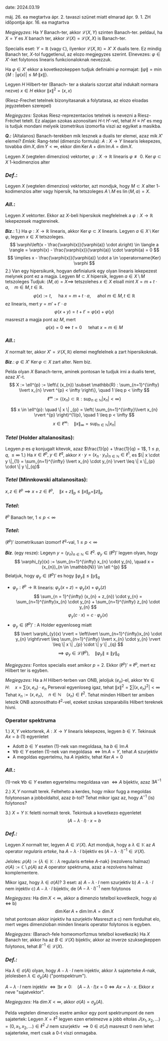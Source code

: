 date: 2024.03.19

máj. 26. ea megtartva
ápr. 2. tavaszi szünet miatt elmarad
ápr. 9. 1. ZH időpontja
ápr. 16. ea magtartva

*Megjegyzes*: Ha $Y$ Banach-ter, akkor $\mathcal{L}(X, Y)$ szinten Banach-ter.
peldaul, ha $X = Y$ es $X$ banach ter, akkor $\mathcal{L}(X) = \mathcal{L}(X, X)$ is Banach-ter.

Specialis eset: $Y = \mathbb{R}$ (vagy $\mathbb{C}$), ilyenkor $\mathcal{L}(X, \mathbb{R}) = X'$  $X$ dualis tere. Ez mindig Banach ter, $X$-tol fuggetlenul, az elozo megjegyzes szerint.
Elnevezes: $\varphi \in X'$-ket folytonos linearis funkcionaloknak nevezzuk.

Ha $\varphi \in X'$ ekkor a kovetkezokeppen tudjuk definialni $\varphi$ normajat: $\| \varphi \| = \min \{ M : \lvert \varphi(x) \rvert \leq M \cdot \| x \| \}$.

Legyen $H$ Hilbert-ter (Banach- ter a skalaris szorzat altal indukalt normara nezve)
$x \in H$ ekkor $\| x \|^{2} = (x, x)$

(Riesz-Frechet tetelnek bizonyitasanak a folytatasa, az elozo eloadas jegyzeteben szerepel)

*Megjegyzes:* Szokas Riesz-reprezentacios tetelnek is nevezni a Riesz-Fréchet tetelt. Ez alapjan szokas azonositani $H$-t $H'$-vel, tehat $H \equiv H'$ es meg is tudjuk mondani melyeik izometrikus izomorfia viszi az egyiket a masikba.

***Q.:*** (Altalanos) Banach-terekben mik lesznek a dualis ter elemei, azaz mik $X'$ elemei?
*Emlek*: Rang-tetel (dimenzio formula): $A:X \to Y$ linearis lekepezes, tovabba $\operatorname{dim}X, \operatorname{dim} Y < \infty$, ekkor $\operatorname{dim} \operatorname{Ker}A + \operatorname{dim} \operatorname{Im}A = \operatorname{dim}X$.

Legyen $X$ (vegtelen dimenzios) vektorter, $\varphi: X \to \mathbb{R}$ linearis $\varphi \not\equiv 0$.
$\operatorname{Ker} \varphi \subset X$ $1$-kodimenzios alter

### ***Def***.:
Legyen $X$ (vegtelen dimenzios) vektorter, azt mondjuk, hogy $M \subset X$ alter $1$-kodimenzios alter vagy hipersik, ha tetszoleges $A \setminus M$ es $\operatorname{lin}\langle M, a \rangle = X$.

### ***All***.: 
Legyen $X$ vektorter. Ekkor az $X$-beli hipersikok megfelelnek a $\varphi : X \to \mathbb{R}$ lekepezesek magtereinek.

***Biz***.: 1.) Ha $\varphi : X \to \mathbb{R}$ linearis, akkor $\operatorname{Ker} \varphi \subset X$  linearis.
Legyen $a \in X \setminus \operatorname{Ker} \varphi$, legyen $x \in X$ tetszoleges.
$$
\varphi\left(x - \frac{\varphi(x)}{\varphi(a)} \cdot a\right) \in \langle a \rangle = \varphi(x) - \frac{\varphi(x)}{\varphi(a)} \cdot \varphi(a) = 0
$$
$$
\implies x - \frac{\varphi(x)}{\varphi(a)} \cdot a \in \operatorname{Ker} \varphi
$$
2.) Van egy hipersikunk, hogyan definialunk egy olyan linearis lekepezest melynek pont ez a magja.
Legyen $M \subset X$ hipersik, legyen $a \in X \setminus M$ tetszoleges
Tudjuk: $\langle M, a \rangle = X \implies$ tetszolehes $x \in X$ eloall mint $X = m + t\cdot a, \quad m \in M, t \in \mathbb{R}$.
$$
\varphi(x) := t, \quad \text{ ha } x = m + t \cdot a, \quad \text{ ahol } m \in M, t \in \mathbb{R}
$$
ez linearis, mert $y = m' + t' \cdot a$
$$
\varphi(x + y) = t + t' = \varphi(x) + \varphi(y)
$$
masreszt a magja pont az $M$, mert
$$
\varphi(x) = 0 \iff t = 0 \quad \text{ tehat } x = m \in M
$$

### ***All***.:
$X$ normalt ter, akkor $X' = \mathcal{L}(X, \mathbb{R})$ elemei megfelelnek a zart hipersikoknak.

***Biz***.: $\varphi \in X'$ $\operatorname{Ker}\varphi \subset X$ zart alter. Nem biz.

Pelda olyan $X$ Banach-terre, aminek pontosan le tudjuk irni a dualis teret, azaz $X'$-t.
$$
X := \ell^{p} := \left\{  (x_{n}) \subset \mathbb{R} : \sum_{n=1}^{\infty} \lvert x_{n} \rvert ^{p} < \infty \right\}, \quad 1 \leq p < \infty
$$
$$
\ell^{\infty} := \{ (x_{n}) \subset \mathbb{R}: \sup_{n \in \mathbb{N}} \lvert x_{n} \rvert < \infty \}
$$

$$
x \in \ell^{p}: \quad \| x \| _{p} = \left( \sum_{n=1}^{\infty}\lvert x_{n} \rvert ^{p} \right)^{1/p}, \quad 1 \leq p < \infty
$$
$$
x \in \ell^{\infty}: \quad \| x \| _{\infty} = \sup_{n \in \mathbb{N}} \lvert x_{n} \rvert 
$$

### ***Tetel*** (Holder altalanositas):
Legyen $p$ es $q$ konjugalt kitevok, azaz $\frac{1}{p} + \frac{1}{q} = 1$, $1 \leq p, q, \leq \infty$
1.) Ha $x \in \ell^{p}, \; y \in \ell ^{q}$, akkor $x \cdot y = (x_{n} \cdot y_{n})_{n \in \mathbb{N}} \in \ell^{1}$, es $\| x \cdot y \|_{1} = \sum_{n=1}^{\infty} \lvert x_{n} \cdot y_{n} \rvert \leq \| x \|_{p} \cdot \| y \|_{q}$

### ***Tetel*** (Minnkowski altalanositas):
$x, z \in \ell^{p} \implies x + z \in \ell ^{p}, \quad \| x + z \|_{p} \leq \| x \|_{p} + \| z \|_{p}$

### ***Tetel***:
$\ell^{p}$ Banach ter, $1 \leq p < \infty$

### ***Tetel***:
$(\ell ^{p})'$ izometrikusan izomorf $\ell ^{q}$-val, $1 \leq p < \infty$

***Biz***. (egy resze):
Legeyn $y = (y_{n})_{n \in \mathbb{N}} \in \ell ^{q}$. $\varphi_{y} \in (\ell ^{p})'$ legyen olyan, hogy
$$
\varphi_{y}(x) := \sum_{n=1}^{\infty} x_{n} \cdot y_{n}, \quad x = (x_{n})_{n \in \mathbb{N}} \in \ell ^{p}
$$
Belatjuk, hogy $\varphi_{y} \in (\ell ^{p})'$ es hogy $\| \varphi_{y} \| \leq \| y \|_{q}$
- $\varphi_{y}: \ell ^{p} \to \mathbb{R}$ linearis: $\varphi _y (x + z) = \varphi_{y}(x) + \varphi_{y}(z)$
$$
\sum_{n = 1}^{\infty} (x_{n} + z_{n}) \cdot y_{n} = \sum_{n=1}^{\infty}x_{n} \cdot y_{n} + \sum_{n=1}^{\infty} z_{n} \cdot y_{n}
$$
$$
\varphi _{y}(c \cdot x) = c \cdot \varphi_{y}(x)
$$
- $\varphi_{y} \in (\ell ^{p})'$ : A Holder egyenloseg miatt
$$
\lvert \varphi_{y}(x) \rvert  = \left\lvert  \sum_{n=1}^{\infty}x_{n} \cdot y_{n}  \right\rvert \leq \sum_{n=1}^{\infty} \lvert x_{n} \cdot y_{n} \rvert  \leq \| x \| _{p} \cdot \| y \| _{q}
$$
$$
\implies \varphi_{y} \in \mathcal{L}(\ell ^{p}), \quad \| \varphi_{y} \|  \leq \| y \|  _{q}
$$

*Megjegyzes:* Fontos specialis eset amikor $p = 2$. Ekkor $(\ell ^{p})' \equiv \ell ^{p}$, mert ez Hilbert ter is egyben.

*Megjegyzes:* Ha a $H$ Hilbert-terben van ONB, jeloljuk $(e_{n})$-el, akkor $\forall x \in H: \quad x = \sum (x, e_{n}) \cdot e_{n}$
Perseval egyenloseg igaz, tehat $\| x \|^{2} = \sum \lvert (x, e_{n})^{2} \rvert < \infty$
Tehat $x_{n} := (x, e_{n}), \quad n\in\mathbb{N} \quad (x_{n}) \in \ell ^{2}$.
Tehat minden Hilbert ter amiben letezik ONB azonosithato $\ell ^{2}$-vel, ezeket szokas szeparabilis Hilbert tereknek hivni.

### Operator spektruma
1.) $X, Y$ vektorterek, $A: X \to Y$ linearis lekepezes, legyen $b \in Y$.
Tekinsuk $Ax = b$ (1) egyenletet
- Adott $b \in Y$ eseten (1)-nek van megoldasa, ha $b \in \operatorname{Im}A$ 
- $\forall b \in Y$ eseten (1)-nek van megoldasa $\iff \operatorname{Im}A = Y$, tehat $A$ szurjektiv
- A megoldas egyertelmu, ha $A$ injektiv, tehat $\operatorname{Ker} A = 0$ 

### ***All***.:
(1)-nek $\forall b \in Y$ eseten egyertelmu megoldasa van $\iff A$ bijektiv, azaz $\exists A^{-1}$

2.) $X, Y$ normalt terek. Felteheto a kerdes, hogy mikor fugg a megoldas folytonosan a jobboldaltol, azaz $b$-tol? Tehat mikor igaz az, hogy $A^{-1}$ (is) folytonos?

3.) $X = Y$ $\mathbb{K}$ feletti normalt terek. Tekintsuk a kovetkezo egyenletet
$$
(A - \lambda \cdot I) \cdot x = b
$$
### ***Def.:***
Legyen $X$ normalt ter, legyen $A \in \mathcal{L}(X)$. Azt mondjuk, hogy a $\lambda \in \mathbb K$ az $A$ operator *regularis erteke*, ha $A - \lambda \cdot I$ bijektiv es $(A - \lambda \cdot I)^{-1} \in \mathcal{L}(X)$.

Jeloles: $\rho(A) := \{ \lambda \in \mathbb K : \lambda \text{ regularis erteke } A \text{-nak} \}$ (rezolvens halmaz)
$\sigma(A) := \mathbb{C} \setminus \rho(A)$ az $A$ operator spektruma, azaz a rezolvens halmaz komplementere.

Mikor igaz, hogy $\lambda \in \sigma(A)$?
3 eset:
a) $A - \lambda \cdot I$ nem szurjektiv
b) $A - \lambda \cdot I$ nem injektiv
c) $A - \lambda \cdot I$ bijektiv, de $(A - \lambda \cdot I)^{-1}$ nem folytonos

*Megjegyzes:* Ha $\operatorname{dim}X< \infty$, akkor a dimenzio tetelbol kovetkezik, hogy a) $\iff$ b)
$$
\operatorname{dim} \operatorname{Ker} A + \operatorname{dim} \operatorname{Im} A = \operatorname{dim} X
$$
tehat pontosan akkor injektiv ha szurjektiv
Masreszt a c) nem fordulhat elo, mert veges dimenzioban minden linearis operator folytonos is egyben.

*Megjegyzes:* (Banach-fele homeomorfizmus tetelbol kovetkezik) Ha $X$ Banach ter, akkor ha az $B \in \mathcal{L}(X)$ bijektiv, akkor az inverze szuksegkeppen folytonos, tehat $B^{-1}\in\mathcal{L}(X)$.

### ***Def.:***
Ha $\lambda \in \sigma(A)$ olyan, hogy $A - \lambda \cdot I$ nem injektiv, akkor $\lambda$ sajaterteke $A$-nak, jelolesben $\lambda \in \sigma_{p}(A)$ ("pontspektrum").

$A - \lambda \cdot I$ nem injektiv $\iff \exists x \neq 0: \quad (A - \lambda \cdot I)x = 0 \iff Ax = \lambda \cdot x$. Ekkor $x$ neve "sajatvektor".

*Megjegyzes:* Ha $\operatorname{dim} X < \infty$, akkor $\sigma(A) = \sigma_{p}(A)$.

Pelda vegtelen dimenzios esetre amikor egy pont spektrumpont de nem sajatertek:
Legyen $X = \ell ^{2}$ legyen ezen ertelmezve a jobb eltolas $J(x_{1}, x_{2}, \dots) = (0, x_{1}, x_{2}, \dots) \in \ell ^{2}$
$J$ nem szurjektiv $\implies 0 \in \sigma(J)$ masreszt $0$ nem lehet sajaterteke, mert csak a $0$-t viszi onmagaba.


